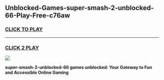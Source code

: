 
## Unblocked-Games-super-smash-2-unblocked-66-Play-Free-c76aw
<h3>
<a href="https://premium76.site?title=super-smash-2-unblocked-66&ref=20M">CLICK TO PLAY</a></h3>
<hr>

<h3>
<a href="https://premium76.site?title=super-smash-2-unblocked-66&ref=20M">CLICK 2 PLAY</a>
  
</h3>

<a href="https://premium76.site?title=super-smash-2-unblocked-66&ref=19M"><img src="https://clearcache.store/games.png"></a>


**super-smash-2-unblocked-66 games unblocked: Your Gateway to Fun and Accessible Online Gaming**
